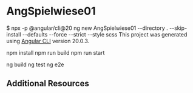 # AngSpielwiese01
$ npx -p @angular/cli@20 ng new AngSpielwiese01 --directory . --skip-install --defaults --force  --strict --style scss 
This project was generated using [Angular CLI](https://github.com/angular/angular-cli) version 20.0.3.

npm install
npm run build
npm run start

ng build
ng test
ng e2e


## Additional Resources

